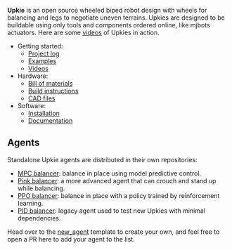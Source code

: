 **Upkie** is an open source wheeled biped robot design with wheels for balancing and legs to negotiate uneven terrains. Upkies are designed to be buildable using only tools and components ordered online, like mjbots actuators. Here are some [videos](https://www.youtube.com/@upkie) of Upkies in action.

- Getting started:
    - [Project log](https://hackaday.io/project/185729-upkie-wheeled-biped-robots)
    - [Examples](https://github.com/upkie/upkie/tree/main/examples)
    - [Videos](https://www.youtube.com/@upkie) 
- Hardware:
    - [Bill of materials](https://github.com/upkie/upkie/wiki/Bill-of-materials)
    - [Build instructions](https://github.com/upkie/upkie/wiki)
    - [CAD files](https://github.com/upkie/upkie_parts)
- Software:
    - [Installation](https://github.com/upkie/upkie#installation)
    - [Documentation](https://upkie.github.io/upkie/)

## Agents

Standalone Upkie agents are distributed in their own repositories:

- [MPC balancer](https://github.com/upkie/mpc_balancer): balance in place using model predictive control.
- [Pink balancer](https://github.com/upkie/pink_balancer): a more advanced agent that can crouch and stand up while balancing.
- [PPO balancer](https://github.com/upkie/ppo_balancer): balance in place with a policy trained by reinforcement learning.
- [PID balancer](https://github.com/upkie/pid_balancer): legacy agent used to test new Upkies with minimal dependencies.

Head over to the [new\_agent](https://github.com/upkie/new_agent) template to create your own, and feel free to open a PR here to add your agent to the list.
